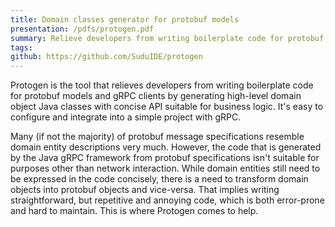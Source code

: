 ```yaml
---
title: Domain classes generator for protobuf models
presentation: /pdfs/protogen.pdf
summary: Relieve developers from writing boilerplate code for protobuf models and gRPC clients   
tags:
github: https://github.com/SuduIDE/protogen
---
```

Protogen is the tool that relieves developers from writing boilerplate code for protobuf models and gRPC clients by generating high-level domain object Java classes with concise API suitable for business logic. It's easy to configure and integrate into a simple project with gRPC.

Many (if not the majority) of protobuf message specifications resemble domain entity descriptions very much. However, the code that is generated by the Java gRPC framework from protobuf specifications isn't suitable for purposes other than network interaction. While domain entities still need to be expressed in the code concisely, there is a need to transform domain objects into protobuf objects and vice-versa. That implies writing straightforward, but repetitive and annoying code, which is both error-prone and hard to maintain. This is where Protogen comes to help.
